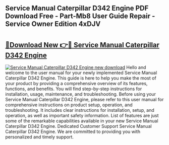 ## Service Manual Caterpillar D342 Engine PDF Download Free - Part-Mb8 User Guide Repair - Service Owner Edition 4xDJV

# <h2><a href="http://bc52019.oget.top/?id=Service+Manual+Caterpillar+D342+Engine">🔗Download New 👉🔴 Service Manual Caterpillar D342 Engine</a></h2>

[![Service Manual Caterpillar D342 Engine new download](https://i.imgur.com/5g1atiW.png)](http://bc52019.oget.top/?id=Service+Manual+Caterpillar+D342+Engine)
Hello and welcome to the user manual for your newly implemented Service Manual Caterpillar D342 Engine. This guide is here to help you make the most of your product by providing a comprehensive overview of its features, functions, and benefits. You will find step-by-step instructions for installation, usage, maintenance, and troubleshooting. Before using your Service Manual Caterpillar D342 Engine, please refer to this user manual for comprehensive instructions on product setup, operation, and troubleshooting. It includes clear instructions for installation, setup, and operation, as well as important safety information. List of features are just some of the remarkable capabilities available in your new Service Manual Caterpillar D342 Engine. Dedicated Customer Support Service Manual Caterpillar D342 Engine. We are committed to providing you with personalized and timely support.
